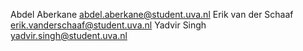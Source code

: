 Abdel Aberkane abdel.aberkane@student.uva.nl
Erik van der Schaaf erik.vanderschaaf@student.uva.nl
Yadvir Singh yadvir.singh@student.uva.nl


